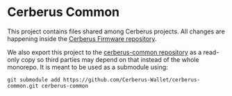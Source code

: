 # Cerberus Common

This project contains files shared among Cerberus projects. All changes are happening inside the [Cerberus Firmware repository](https://github.com/Cerberus-Wallet/cerberus-firmware).

We also export this project to the [cerberus-common repository](https://github.com/Cerberus-Wallet/cerberus-common) as a read-only copy so third parties may depend on that instead of the whole monorepo. It is meant to be used as a submodule using:

```
git submodule add https://github.com/Cerberus-Wallet/cerberus-common.git cerberus-common
```
